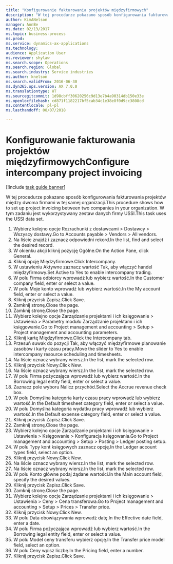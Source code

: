 ```yaml
--- 
title: "Konfigurowanie fakturowania projektów międzyfirmowych"
description: "W tej procedurze pokazano sposób konfigurowania fakturowania projektów między dwoma firmami w tej samej organizacji."
author: KimANelson
manager: AnnBe
ms.date: 02/13/2017
ms.topic: business-process
ms.prod: 
ms.service: dynamics-ax-applications
ms.technology: 
audience: Application User
ms.reviewer: shylaw
ms.search.scope: Operations
ms.search.region: Global
ms.search.industry: Service industries
ms.author: knelson
ms.search.validFrom: 2016-06-30
ms.dyn365.ops.version: AX 7.0.0
ms.translationtype: HT
ms.sourcegitcommit: 1d98cbff30620256c9d13e7b4a90314db150e33e
ms.openlocfilehash: cd871f1182217bf5cab34c1e38e8f0d9cc3808cd
ms.contentlocale: pl-pl
ms.lasthandoff: 08/07/2018

---
```

# <a name="configure-intercompany-project-invoicing"></a><span data-ttu-id="5be33-103">Konfigurowanie fakturowania projektów międzyfirmowych</span><span class="sxs-lookup"><span data-stu-id="5be33-103">Configure intercompany project invoicing</span></span>

[!include [task guide banner](../../includes/task-guide-banner.md)]

<span data-ttu-id="5be33-104">W tej procedurze pokazano sposób konfigurowania fakturowania projektów między dwoma firmami w tej samej organizacji.</span><span class="sxs-lookup"><span data-stu-id="5be33-104">This procedure shows how to set up project invoicing between two companies in your organization.</span></span> <span data-ttu-id="5be33-105">W tym zadaniu jest wykorzystywany zestaw danych firmy USSI.</span><span class="sxs-lookup"><span data-stu-id="5be33-105">This task uses the USSI data set.</span></span>

1. <span data-ttu-id="5be33-106">Wybierz kolejno opcje Rozrachunki z dostawcami > Dostawcy > Wszyscy dostawy.</span><span class="sxs-lookup"><span data-stu-id="5be33-106">Go to Accounts payable > Vendors > All vendors.</span></span>
2. <span data-ttu-id="5be33-107">Na liście znajdź i zaznacz odpowiedni rekord.</span><span class="sxs-lookup"><span data-stu-id="5be33-107">In the list, find and select the desired record.</span></span>
3. <span data-ttu-id="5be33-108">W okienku akcji kliknij pozycję Ogólne.</span><span class="sxs-lookup"><span data-stu-id="5be33-108">On the Action Pane, click General.</span></span>
4. <span data-ttu-id="5be33-109">Kliknij opcję Międzyfirmowe.</span><span class="sxs-lookup"><span data-stu-id="5be33-109">Click Intercompany.</span></span>
5. <span data-ttu-id="5be33-110">W ustawieniu Aktywne zaznacz wartość Tak, aby włączyć handel międzyfirmowy.</span><span class="sxs-lookup"><span data-stu-id="5be33-110">Set Active to Yes to enable intercompany trading.</span></span>
6. <span data-ttu-id="5be33-111">W polu Firma odbiorcy wprowadź lub wybierz wartość.</span><span class="sxs-lookup"><span data-stu-id="5be33-111">In the Customer company field, enter or select a value.</span></span>
7. <span data-ttu-id="5be33-112">W polu Moje konto wprowadź lub wybierz wartość.</span><span class="sxs-lookup"><span data-stu-id="5be33-112">In the My account field, enter or select a value.</span></span>
8. <span data-ttu-id="5be33-113">Kliknij przycisk Zapisz.</span><span class="sxs-lookup"><span data-stu-id="5be33-113">Click Save.</span></span>
9. <span data-ttu-id="5be33-114">Zamknij stronę.</span><span class="sxs-lookup"><span data-stu-id="5be33-114">Close the page.</span></span>
10. <span data-ttu-id="5be33-115">Zamknij stronę.</span><span class="sxs-lookup"><span data-stu-id="5be33-115">Close the page.</span></span>
11. <span data-ttu-id="5be33-116">Wybierz kolejno opcje Zarządzanie projektami i ich księgowanie > Ustawienia > Parametry modułu Zarządzanie projektami i ich księgowanie.</span><span class="sxs-lookup"><span data-stu-id="5be33-116">Go to Project management and accounting > Setup > Project management and accounting parameters.</span></span>
12. <span data-ttu-id="5be33-117">Kliknij kartę Międzyfirmowe.</span><span class="sxs-lookup"><span data-stu-id="5be33-117">Click the Intercompany tab.</span></span>
13. <span data-ttu-id="5be33-118">Przesuń suwak do pozycji Tak, aby włączyć międzyfirmowe planowanie zasobów i karty czasu pracy.</span><span class="sxs-lookup"><span data-stu-id="5be33-118">Move the slider to Yes to enable intercompany resource scheduling and timesheets.</span></span>
14. <span data-ttu-id="5be33-119">Na liście oznacz wybrany wiersz.</span><span class="sxs-lookup"><span data-stu-id="5be33-119">In the list, mark the selected row.</span></span>
15. <span data-ttu-id="5be33-120">Kliknij przycisk Nowy.</span><span class="sxs-lookup"><span data-stu-id="5be33-120">Click New.</span></span>
16. <span data-ttu-id="5be33-121">Na liście oznacz wybrany wiersz.</span><span class="sxs-lookup"><span data-stu-id="5be33-121">In the list, mark the selected row.</span></span>
17. <span data-ttu-id="5be33-122">W polu Firma pożyczająca wprowadź lub wybierz wartość.</span><span class="sxs-lookup"><span data-stu-id="5be33-122">In the Borrowing legal entity field, enter or select a value.</span></span>
18. <span data-ttu-id="5be33-123">Zaznacz pole wyboru Nalicz przychód.</span><span class="sxs-lookup"><span data-stu-id="5be33-123">Select the Accrue revenue check box.</span></span>
19. <span data-ttu-id="5be33-124">W polu Domyślna kategoria karty czasu pracy wprowadź lub wybierz wartość.</span><span class="sxs-lookup"><span data-stu-id="5be33-124">In the Default timesheet category field, enter or select a value.</span></span>
20. <span data-ttu-id="5be33-125">W polu Domyślna kategoria wydatku pracy wprowadź lub wybierz wartość.</span><span class="sxs-lookup"><span data-stu-id="5be33-125">In the Default expense category field, enter or select a value.</span></span>
21. <span data-ttu-id="5be33-126">Kliknij przycisk Zapisz.</span><span class="sxs-lookup"><span data-stu-id="5be33-126">Click Save.</span></span>
22. <span data-ttu-id="5be33-127">Zamknij stronę.</span><span class="sxs-lookup"><span data-stu-id="5be33-127">Close the page.</span></span>
23. <span data-ttu-id="5be33-128">Wybierz kolejno opcje Zarządzanie projektami i ich księgowanie > Ustawienia > Księgowanie > Konfiguracja księgowania.</span><span class="sxs-lookup"><span data-stu-id="5be33-128">Go to Project management and accounting > Setup > Posting > Ledger posting setup.</span></span>
24. <span data-ttu-id="5be33-129">W polu Typy kont księgowych zaznacz opcję.</span><span class="sxs-lookup"><span data-stu-id="5be33-129">In the Ledger account types field, select an option.</span></span>
25. <span data-ttu-id="5be33-130">Kliknij przycisk Nowy.</span><span class="sxs-lookup"><span data-stu-id="5be33-130">Click New.</span></span>
26. <span data-ttu-id="5be33-131">Na liście oznacz wybrany wiersz.</span><span class="sxs-lookup"><span data-stu-id="5be33-131">In the list, mark the selected row.</span></span>
27. <span data-ttu-id="5be33-132">Na liście oznacz wybrany wiersz.</span><span class="sxs-lookup"><span data-stu-id="5be33-132">In the list, mark the selected row.</span></span>
28. <span data-ttu-id="5be33-133">W polu Konto główne podaj żądane wartości.</span><span class="sxs-lookup"><span data-stu-id="5be33-133">In the Main account field, specify the desired values.</span></span>
29. <span data-ttu-id="5be33-134">Kliknij przycisk Zapisz.</span><span class="sxs-lookup"><span data-stu-id="5be33-134">Click Save.</span></span>
30. <span data-ttu-id="5be33-135">Zamknij stronę.</span><span class="sxs-lookup"><span data-stu-id="5be33-135">Close the page.</span></span>
31. <span data-ttu-id="5be33-136">Wybierz kolejno opcje Zarządzanie projektami i ich księgowanie > Ustawienia > Ceny > Cena transferowa.</span><span class="sxs-lookup"><span data-stu-id="5be33-136">Go to Project management and accounting > Setup > Prices > Transfer price.</span></span>
32. <span data-ttu-id="5be33-137">Kliknij przycisk Nowy.</span><span class="sxs-lookup"><span data-stu-id="5be33-137">Click New.</span></span>
33. <span data-ttu-id="5be33-138">W polu Data obowiązywania wprowadź datę.</span><span class="sxs-lookup"><span data-stu-id="5be33-138">In the Effective date field, enter a date.</span></span>
34. <span data-ttu-id="5be33-139">W polu Firma pożyczająca wprowadź lub wybierz wartość.</span><span class="sxs-lookup"><span data-stu-id="5be33-139">In the Borrowing legal entity field, enter or select a value.</span></span>
35. <span data-ttu-id="5be33-140">W polu Model ceny transferu wybierz opcję.</span><span class="sxs-lookup"><span data-stu-id="5be33-140">In the Transfer price model field, select an option.</span></span>
36. <span data-ttu-id="5be33-141">W polu Ceny wpisz liczbę.</span><span class="sxs-lookup"><span data-stu-id="5be33-141">In the Pricing field, enter a number.</span></span>
37. <span data-ttu-id="5be33-142">Kliknij przycisk Zapisz.</span><span class="sxs-lookup"><span data-stu-id="5be33-142">Click Save.</span></span>


